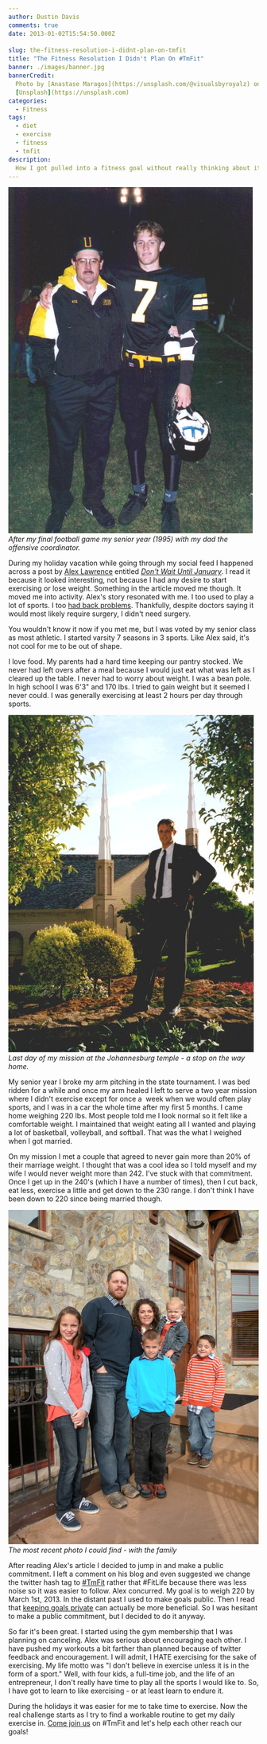 ```yaml
---
author: Dustin Davis
comments: true
date: 2013-01-02T15:54:50.000Z

slug: the-fitness-resolution-i-didnt-plan-on-tmfit
title: "The Fitness Resolution I Didn't Plan On #TmFit"
banner: ./images/banner.jpg
bannerCredit:
  Photo by [Anastase Maragos](https://unsplash.com/@visualsbyroyalz) on
  [Unsplash](https://unsplash.com)
categories:
  - Fitness
tags:
  - diet
  - exercise
  - fitness
  - tmfit
description:
  How I got pulled into a fitness goal without really thinking about it.
---
```


![High School Football Photo](./images/dad1.jpg) _After my final football game
my senior year (1995) with my dad the offensive coordinator._

During my holiday vacation while going through my social feed I happened across
a post by [Alex Lawrence](https://twitter.com/_AlexLawrence) entitled
[_Don't Wait Until January_](http://startupflavor.com/dont-wait-until-january/).
I read it because it looked interesting, not because I had any desire to start
exercising or lose weight. Something in the article moved me though. It moved me
into activity. Alex's story resonated with me. I too used to play a lot of
sports. I too [had back problems](/blog/herniated-l5-s1-disc). Thankfully,
despite doctors saying it would most likely require surgery, I didn't need
surgery.

You wouldn't know it now if you met me, but I was voted by my senior class as
most athletic. I started varsity 7 seasons in 3 sports. Like Alex said, it's not
cool for me to be out of shape.

I love food. My parents had a hard time keeping our pantry stocked. We never had
left overs after a meal because I would just eat what was left as I cleared up
the table. I never had to worry about weight. I was a bean pole. In high school
I was 6'3" and 170 lbs. I tried to gain weight but it seemed I never could. I
was generally exercising at least 2 hours per day through sports.

![Last day of my mission 1998](./images/joberg.jpg) _Last day of my mission at
the Johannesburg temple - a stop on the way home._

My senior year I broke my arm pitching in the state tournament. I was bed ridden
for a while and once my arm healed I left to serve a two year mission where I
didn't exercise except for once a  week when we would often play sports, and I
was in a car the whole time after my first 5 months. I came home weighing 220
lbs. Most people told me I look normal so it felt like a comfortable weight. I
maintained that weight eating all I wanted and playing a lot of basketball,
volleyball, and softball. That was the what I weighed when I got married.

On my mission I met a couple that agreed to never gain more than 20% of their
marriage weight. I thought that was a cool idea so I told myself and my wife I
would never weight more than 242. I've stuck with that commitment. Once I get up
in the 240's (which I have a number of times), then I cut back, eat less,
exercise a little and get down to the 230 range. I don't think I have been down
to 220 since being married though.

![The most recent photo I could find - with the family](./images/family.jpg)
_The most recent photo I could find - with the family_

After reading Alex's article I decided to jump in and make a public commitment.
I left a comment on his blog and even suggested we change the twitter hash tag
to [#TmFit](https://twitter.com/search/%23tmfit) rather that #FitLife because
there was less noise so it was easier to follow. Alex concurred. My goal is to
weigh 220 by March 1st, 2013. In the distant past I used to make goals public.
Then I read that [keeping goals private](http://sivers.org/zipit) can actually
be more beneficial. So I was hesitant to make a public commitment, but I decided
to do it anyway.

So far it's been great. I started using the gym membership that I was planning
on canceling. Alex was serious about encouraging each other. I have pushed my
workouts a bit farther than planned because of twitter feedback and
encouragement. I will admit, I HATE exercising for the sake of exercising. My
life motto was "I don't believe in exercise unless it is in the form of a
sport." Well, with four kids, a full-time job, and the life of an entrepreneur,
I don't really have time to play all the sports I would like to. So, I have got
to learn to like exercising - or at least learn to endure it.

During the holidays it was easier for me to take time to exercise. Now the real
challenge starts as I try to find a workable routine to get my daily exercise
in. [Come join us](http://startupflavor.com/dont-wait-until-january/) on #TmFit
and let's help each other reach our goals!
